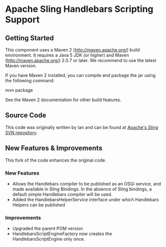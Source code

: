 # Apache Sling Handlebars Scripting Support 

## Getting Started

This component uses a Maven 2 (http://maven.apache.org/) build 
environment. It requires a Java 5 JDK (or higher) and Maven 
(http://maven.apache.org/) 2.0.7 or later. We recommend to use the 
latest Maven version. 

If you have Maven 2 installed, you can compile and package the jar using 
the following command: 

mvn package 

See the Maven 2 documentation for other build features. 

## Source Code 

This code was originally written by Ian and can be found at [Apache's 
Sling SVN repository](http://svn.apache.org/repos/asf/sling/whiteboard/ieb/handlebars).

## New Features & Improvements
This fork of the code enhances the original code.

### New Features
* Allows the Handlebars compiler to be published as an OSGi service, and made available in Sling Bindings. In the absence of Sling bindings, a default simple Handlebars compiler will be used.
* Added the HandlebarsHelperService interface under which Handlebars Helpers can be published

### Improvements
* Upgraded the parent POM version
* HandlebarsScriptEngineFactory now creates the HandlebarsScriptEngine only once.

